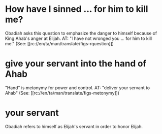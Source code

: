 # How have I sinned ... for him to kill me?

Obadiah asks this question to emphasize the danger to himself because of King Ahab's anger at Elijah. AT: "I have not wronged you ... for him to kill me." (See: [[rc://en/ta/man/translate/figs-rquestion]])

# give your servant into the hand of Ahab

"Hand" is metonymy for power and control. AT: "deliver your servant to Ahab" (See: [[rc://en/ta/man/translate/figs-metonymy]])

# your servant

Obadiah refers to himself as Elijah's servant in order to honor Elijah.


